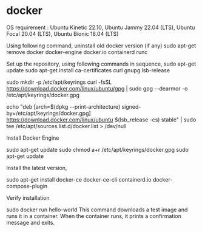 # docker
OS requirement : Ubuntu Kinetic 22.10, Ubuntu Jammy 22.04 (LTS), Ubuntu Focal 20.04 (LTS), Ubuntu Bionic 18.04 (LTS)

Using following command, uninstall old docker version (if any) sudo apt-get remove docker docker-engine docker.io containerd runc

Set up the repository, using following commands in sequence, sudo apt-get update sudo apt-get install ca-certificates curl gnupg lsb-release

sudo mkdir -p /etc/apt/keyrings curl -fsSL https://download.docker.com/linux/ubuntu/gpg | sudo gpg --dearmor -o /etc/apt/keyrings/docker.gpg

echo "deb [arch=$(dpkg --print-architecture) signed-by=/etc/apt/keyrings/docker.gpg] https://download.docker.com/linux/ubuntu $(lsb_release -cs) stable" | sudo tee /etc/apt/sources.list.d/docker.list > /dev/null

Install Docker Engine

sudo apt-get update sudo chmod a+r /etc/apt/keyrings/docker.gpg sudo apt-get update

Install the latest version,

sudo apt-get install docker-ce docker-ce-cli containerd.io docker-compose-plugin

Verify installation

sudo docker run hello-world
This command downloads a test image and runs it in a container. When the container runs, it prints a confirmation message and exits.
